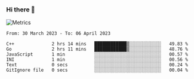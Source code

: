 ### Hi there 👋

![Metrics](https://github.com/radoapx/radoapx/blob/main/github-metrics.svg)

<!--START_SECTION:waka-->

```text
From: 30 March 2023 - To: 06 April 2023

C++              2 hrs 14 mins   ████████████▒░░░░░░░░░░░░   49.83 %
Go               2 hrs 11 mins   ████████████▒░░░░░░░░░░░░   48.76 %
JavaScript       1 min           ░░░░░░░░░░░░░░░░░░░░░░░░░   00.57 %
INI              1 min           ░░░░░░░░░░░░░░░░░░░░░░░░░   00.56 %
Text             0 secs          ░░░░░░░░░░░░░░░░░░░░░░░░░   00.24 %
GitIgnore file   0 secs          ░░░░░░░░░░░░░░░░░░░░░░░░░   00.04 %
```

<!--END_SECTION:waka-->

<!--
**radoapx/radoapx** is a ✨ _special_ ✨ repository because its `README.md` (this file) appears on your GitHub profile.

Here are some ideas to get you started:

- 🔭 I’m currently working on ...
- 🌱 I’m currently learning ...
- 👯 I’m looking to collaborate on ...
- 🤔 I’m looking for help with ...
- 💬 Ask me about ...
- 📫 How to reach me: ...
- 😄 Pronouns: ...
- ⚡ Fun fact: ...
-->
